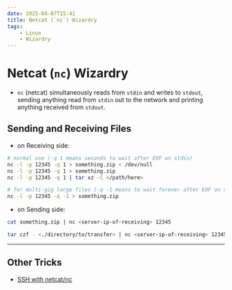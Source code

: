 ```yaml
---
date: 2025-04-07T15:41
title: Netcat (`nc`) Wizardry
tags: 
    - Linux
    - Wizardry
---
```

<!-- 2025-04-07-1541 (April 07, 2025 03:41:02 PM) -->

# Netcat (`nc`) Wizardry

- `nc` (netcat) simultaneously reads from `stdin` and writes to `stdout`, sending anything read from `stdin` out to the network and printing anything received from `stdout`.

## Sending and Receiving Files

- on Receiving side:
```bash
# normal use (-q 1 means seconds to wait after EOF on stdin)
nc -l -p 12345 -q 1 > something.zip < /dev/null
nc -l -p 12345 -q 1 > something.zip
nc -l -p 12345 -q 1 | tar xz -C </path/here>

# for multi-gig large files (-q -1 means to wait forever after EOF on stdin)
nc -l -p 12345 -q -1 > something.zip
```

- on Sending side:
```bash
cat something.zip | nc <server-ip-of-receiving> 12345

tar czf - <./directory/to/transfer> | nc <server-ip-of-receiving> 12345
```

---

## Other Tricks

- [SSH with netcat/nc](./ssh-nc.md)
